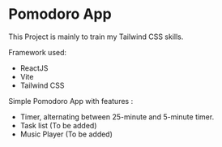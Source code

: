 # Pomodoro App

This Project is mainly to train my Tailwind CSS skills.

Framework used: 
- ReactJS
- Vite
- Tailwind CSS

Simple Pomodoro App with features :
- Timer, alternating between 25-minute and 5-minute timer.
- Task list (To be added)
- Music Player (To be added)
  
